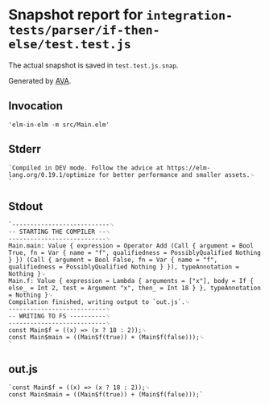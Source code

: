 # Snapshot report for `integration-tests/parser/if-then-else/test.test.js`

The actual snapshot is saved in `test.test.js.snap`.

Generated by [AVA](https://avajs.dev).

## Invocation

    'elm-in-elm -m src/Main.elm'

## Stderr

    `Compiled in DEV mode. Follow the advice at https://elm-lang.org/0.19.1/optimize for better performance and smaller assets.␊
    `

## Stdout

    `---------------------------␊
    -- STARTING THE COMPILER --␊
    ---------------------------␊
    Main.main: Value { expression = Operator Add (Call { argument = Bool True, fn = Var { name = "f", qualifiedness = PossiblyQualified Nothing } }) (Call { argument = Bool False, fn = Var { name = "f", qualifiedness = PossiblyQualified Nothing } }), typeAnnotation = Nothing }␊
    Main.f: Value { expression = Lambda { arguments = ["x"], body = If { else_ = Int 2, test = Argument "x", then_ = Int 18 } }, typeAnnotation = Nothing }␊
    Compilation finished, writing output to `out.js`.␊
    ---------------------------␊
    -- WRITING TO FS ----------␊
    ---------------------------␊
    const Main$f = ((x) => (x ? 18 : 2));␊
    const Main$main = ((Main$f(true)) + (Main$f(false)));␊
    `

## out.js

    `const Main$f = ((x) => (x ? 18 : 2));␊
    const Main$main = ((Main$f(true)) + (Main$f(false)));`
